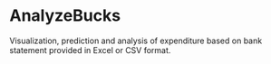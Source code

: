 # AnalyzeBucks
Visualization, prediction and analysis of expenditure based on bank statement provided in Excel or CSV format. 
